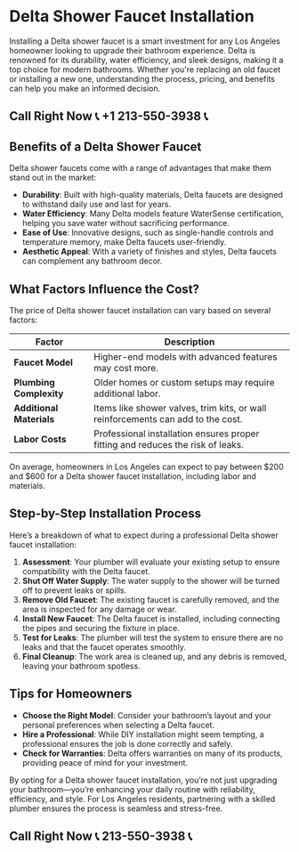 # Delta Shower Faucet Installation  

Installing a Delta shower faucet is a smart investment for any Los Angeles homeowner looking to upgrade their bathroom experience. Delta is renowned for its durability, water efficiency, and sleek designs, making it a top choice for modern bathrooms. Whether you're replacing an old faucet or installing a new one, understanding the process, pricing, and benefits can help you make an informed decision.  

## Call Right Now 📞 +1 213-550-3938 📞

## Benefits of a Delta Shower Faucet  

Delta shower faucets come with a range of advantages that make them stand out in the market:  
- **Durability**: Built with high-quality materials, Delta faucets are designed to withstand daily use and last for years.  
- **Water Efficiency**: Many Delta models feature WaterSense certification, helping you save water without sacrificing performance.  
- **Ease of Use**: Innovative designs, such as single-handle controls and temperature memory, make Delta faucets user-friendly.  
- **Aesthetic Appeal**: With a variety of finishes and styles, Delta faucets can complement any bathroom decor.  

## What Factors Influence the Cost?  

The price of Delta shower faucet installation can vary based on several factors:  

| **Factor**                | **Description**                                                                 |  
|----------------------------|-------------------------------------------------------------------------------|  
| **Faucet Model**           | Higher-end models with advanced features may cost more.                       |  
| **Plumbing Complexity**    | Older homes or custom setups may require additional labor.                     |  
| **Additional Materials**   | Items like shower valves, trim kits, or wall reinforcements can add to the cost.|  
| **Labor Costs**            | Professional installation ensures proper fitting and reduces the risk of leaks.|  

On average, homeowners in Los Angeles can expect to pay between $200 and $600 for a Delta shower faucet installation, including labor and materials.  

## Step-by-Step Installation Process  

Here’s a breakdown of what to expect during a professional Delta shower faucet installation:  

1. **Assessment**: Your plumber will evaluate your existing setup to ensure compatibility with the Delta faucet.  
2. **Shut Off Water Supply**: The water supply to the shower will be turned off to prevent leaks or spills.  
3. **Remove Old Faucet**: The existing faucet is carefully removed, and the area is inspected for any damage or wear.  
4. **Install New Faucet**: The Delta faucet is installed, including connecting the pipes and securing the fixture in place.  
5. **Test for Leaks**: The plumber will test the system to ensure there are no leaks and that the faucet operates smoothly.  
6. **Final Cleanup**: The work area is cleaned up, and any debris is removed, leaving your bathroom spotless.  

## Tips for Homeowners  

- **Choose the Right Model**: Consider your bathroom’s layout and your personal preferences when selecting a Delta faucet.  
- **Hire a Professional**: While DIY installation might seem tempting, a professional ensures the job is done correctly and safely.  
- **Check for Warranties**: Delta offers warranties on many of its products, providing peace of mind for your investment.  

By opting for a Delta shower faucet installation, you’re not just upgrading your bathroom—you’re enhancing your daily routine with reliability, efficiency, and style. For Los Angeles residents, partnering with a skilled plumber ensures the process is seamless and stress-free.
## Call Right Now 📞 213-550-3938 📞